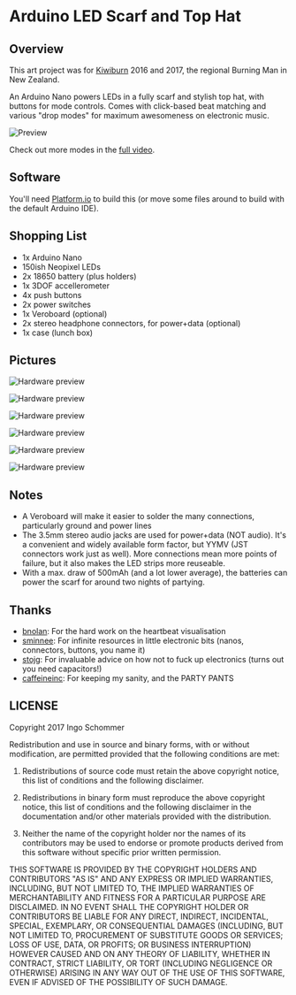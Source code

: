 # Arduino LED Scarf and Top Hat

## Overview

This art project was for [Kiwiburn](http://kiwiburn.com/) 2016 and 2017,
the regional Burning Man in New Zealand.

An Arduino Nano powers LEDs in a fully scarf and stylish top hat,
with buttons for mode controls.
Comes with click-based beat matching and various "drop modes"
for maximum awesomeness on electronic music.

![Preview](_img/preview.gif)

Check out more modes in the [full video](https://vimeo.com/202582452).

## Software

You'll need [Platform.io](http://platformio.org/) to build this (or move some files around to build with the default Arduino IDE).

## Shopping List

 * 1x Arduino Nano
 * 150ish Neopixel LEDs
 * 2x 18650 battery (plus holders)
 * 1x 3DOF accellerometer
 * 4x push buttons
 * 2x power switches
 * 1x Veroboard (optional)
 * 2x stereo headphone connectors, for power+data (optional)
 * 1x case (lunch box)

## Pictures

![Hardware preview](_img/DSC03127.jpg)

![Hardware preview](_img/DSC03129.jpg)

![Hardware preview](_img/DSC03130.jpg)

![Hardware preview](_img/DSC03132.jpg)

![Hardware preview](_img/DSC03134.jpg)

![Hardware preview](_img/DSC03136.jpg)

## Notes

 * A Veroboard will make it easier to solder the many connections,
   particularly ground and power lines
 * The 3.5mm stereo audio jacks are used for power+data (NOT audio).
   It's a convenient and widely available form factor,
   but YYMV (JST connectors work just as well).
   More connections mean more points of failure,
   but it also makes the LED strips more reuseable.
 * With a max. draw of 500mAh (and a lot lower average),
   the batteries can power the scarf for around two nights of partying.


## Thanks

 * [bnolan](http://github.com/bnolan): For the hard work on the heartbeat visualisation
 * [sminnee](http://github.com/sminnee): For infinite resources in little electronic bits (nanos, connectors, buttons, you name it)
 * [stojg](http://github.com/stojg): For invaluable advice on how not to fuck up electronics (turns out you need capacitors!)
 * [caffeineinc](http://github.com/caffeineinc): For keeping my sanity, and the PARTY PANTS

## LICENSE

Copyright 2017 Ingo Schommer

Redistribution and use in source and binary forms, with or without modification, are permitted provided that the following conditions are met:

1. Redistributions of source code must retain the above copyright notice, this list of conditions and the following disclaimer.

2. Redistributions in binary form must reproduce the above copyright notice, this list of conditions and the following disclaimer in the documentation and/or other materials provided with the distribution.

3. Neither the name of the copyright holder nor the names of its contributors may be used to endorse or promote products derived from this software without specific prior written permission.

THIS SOFTWARE IS PROVIDED BY THE COPYRIGHT HOLDERS AND CONTRIBUTORS "AS IS" AND ANY EXPRESS OR IMPLIED WARRANTIES, INCLUDING, BUT NOT LIMITED TO, THE IMPLIED WARRANTIES OF MERCHANTABILITY AND FITNESS FOR A PARTICULAR PURPOSE ARE DISCLAIMED. IN NO EVENT SHALL THE COPYRIGHT HOLDER OR CONTRIBUTORS BE LIABLE FOR ANY DIRECT, INDIRECT, INCIDENTAL, SPECIAL, EXEMPLARY, OR CONSEQUENTIAL DAMAGES (INCLUDING, BUT NOT LIMITED TO, PROCUREMENT OF SUBSTITUTE GOODS OR SERVICES; LOSS OF USE, DATA, OR PROFITS; OR BUSINESS INTERRUPTION) HOWEVER CAUSED AND ON ANY THEORY OF LIABILITY, WHETHER IN CONTRACT, STRICT LIABILITY, OR TORT (INCLUDING NEGLIGENCE OR OTHERWISE) ARISING IN ANY WAY OUT OF THE USE OF THIS SOFTWARE, EVEN IF ADVISED OF THE POSSIBILITY OF SUCH DAMAGE.